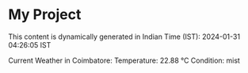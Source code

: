 # My Project

This content is dynamically generated in Indian Time (IST): 2024-01-31 04:26:05 IST


Current Weather in Coimbatore:
Temperature: 22.88 °C
Condition: mist
